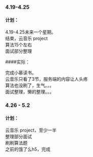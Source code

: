 ### 4.19-4.25

#### 计划：

4.19-4.25未来一个星期。		
结束，云音乐 project		
算法15个左右		
面试部分整理		

####实际：

完成小慕读书。		
云音乐只看了3节，服务端的内容让人头疼		
算法也没刷了，生气。。。	
面试整理，懒的整理。。。


### 4.26 - 5.2

#### 计划：

云音乐 project，至少一半		
整理部分面试		
刷刷算法题		
之前的饿了么h5，完成				






